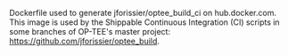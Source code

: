 Dockerfile used to generate jforissier/optee_build_ci on hub.docker.com.
This image is used by the Shippable Continuous Integration (CI) scripts
in some branches of OP-TEE's master project:
https://github.com/jforissier/optee_build.
